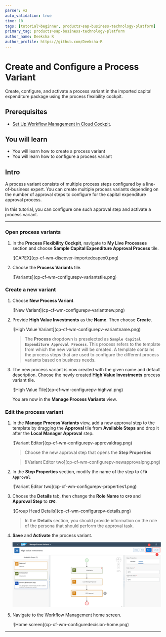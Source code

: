 ```yaml
---
parser: v2
auto_validation: true
time: 10
tags: [tutorial>beginner, products>sap-business-technology-platform]
primary_tag: products>sap-business-technology-platform
author_name: Deeksha R
author_profile: https://github.com/Deeksha-R
---
```


# Create and Configure a Process Variant
<!-- description --> Create, configure, and activate a process variant in the imported capital expenditure package using the process flexibility cockpit.

## Prerequisites
- [Set Up Workflow Management in Cloud Cockpit](cp-starter-ibpm-employeeonboarding-1-setup).


## You will learn
- You will learn how to create a process variant
- You will learn how to configure a process variant

## Intro
A process variant consists of multiple process steps configured by a line-of-business expert. You can create multiple process variants depending on the number of approval steps to configure for the capital expenditure approval process.

In this tutorial, you can configure one such approval step and activate a process variant.


---

### Open process variants

1. In the **Process Flexibility Cockpit**, navigate to **My Live Processes** section and choose **Sample Capital Expenditure Approval Process** tile.

    <!-- border -->![CAPEX](cp-cf-wm-discover-importedcapex0.png)

2. Choose the **Process Variants** tile.

    <!-- border -->![Variants](cp-cf-wm-configurepv-variantstile.png)


### Create a new variant

1. Choose **New Process Variant**.

    <!-- border -->![New Variant](cp-cf-wm-configurepv-variantnew.png)

2. Provide **High Value Investments** as the **Name**. Then choose **Create**.

    <!-- border -->![High Value Variant](cp-cf-wm-configurepv-variantname.png)

    > The **Process** dropdown is preselected as **`Sample Capital Expenditure Approval Process`**. This process refers to the template from which the new variant will be created. A template contains the process steps that are used to configure the different process variants based on business needs.

3. The new process variant is now created with the given name and default description. Choose the newly created **High Value Investments** process variant tile.

    <!-- border -->![High Value Tile](cp-cf-wm-configurepv-highval.png)

    You are now in the **Manage Process Variants** view.



### Edit the process variant

1. In the **Manage Process Variants** view, add a new approval step to the template by dragging the **Approval** tile from **Available Steps** and drop it after the **Local Manager Approval** step.

    <!-- border -->![Variant Editor](cp-cf-wm-configurepv-approvaldrag.png)

    >Choose the new approval step that opens the **Step Properties**

    ><!-- border -->![Variant Editor two](cp-cf-wm-configurepv-newapprovalpng.png)

2. In the **Step Properties** section, modify the name of the step to **`CFO Approval`**.

    <!-- border -->![Variant Editor two](cp-cf-wm-configurepv-properties1.png)

3. Choose the **Details** tab, then change the **Role Name** to **`CFO`** and **Approval Step** to **`CFO`**.

    <!-- border -->![Group Head Details](cp-cf-wm-configurepv-details.png)

    >In the **Details** section, you should provide information on the role of the persona that should perform the approval task.

4. **Save** and **Activate** the process variant.

    ![Variant Activate](cp-cf-wm-configurepv-activate.png)

5. Navigate to the Workflow Management home screen.

    <!-- border -->![Home screen](cp-cf-wm-configuredecision-home.png)


---
